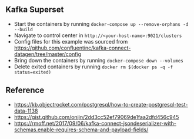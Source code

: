 ## Kafka Superset

- Start the containers by running `docker-compose up --remove-orphans -d --build`
- Navigate to control center in `http://<your-host-name>:9021/clusters`
- Config files for this example was sourced from https://github.com/confluentinc/kafka-connect-datagen/tree/master/config
- Bring down the containers by running `docker-compose down --volumes`
- Delete exited containers by running `docker rm $(docker ps -q -f status=exited)`

## Reference 
- https://kb.objectrocket.com/postgresql/how-to-create-postgresql-test-data-1138
- https://gist.github.com/onjin/2dd3cc52ef79069de1faa2dfd456c945
- https://rmoff.net/2017/09/06/kafka-connect-jsondeserializer-with-schemas.enable-requires-schema-and-payload-fields/